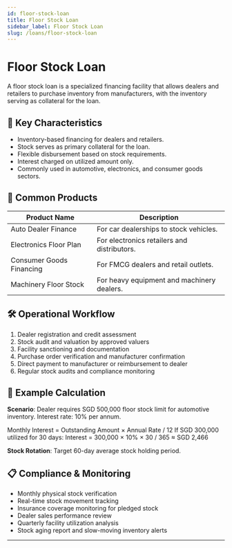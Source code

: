 ```yaml
---
id: floor-stock-loan
title: Floor Stock Loan
sidebar_label: Floor Stock Loan
slug: /loans/floor-stock-loan
---
```


# Floor Stock Loan

A floor stock loan is a specialized financing facility that allows dealers and retailers to purchase inventory from manufacturers, with the inventory serving as collateral for the loan.

## 🏪 Key Characteristics

- Inventory-based financing for dealers and retailers.
- Stock serves as primary collateral for the loan.
- Flexible disbursement based on stock requirements.
- Interest charged on utilized amount only.
- Commonly used in automotive, electronics, and consumer goods sectors.

## 🧾 Common Products

| Product Name              | Description                                      |
|---------------------------|--------------------------------------------------|
| Auto Dealer Finance       | For car dealerships to stock vehicles.          |
| Electronics Floor Plan    | For electronics retailers and distributors.     |
| Consumer Goods Financing  | For FMCG dealers and retail outlets.           |
| Machinery Floor Stock     | For heavy equipment and machinery dealers.       |

## 🛠️ Operational Workflow

1. Dealer registration and credit assessment
2. Stock audit and valuation by approved valuers
3. Facility sanctioning and documentation
4. Purchase order verification and manufacturer confirmation
5. Direct payment to manufacturer or reimbursement to dealer
6. Regular stock audits and compliance monitoring

## 🧮 Example Calculation

**Scenario**: Dealer requires SGD 500,000 floor stock limit for automotive inventory. Interest rate: 10% per annum.

Monthly Interest = Outstanding Amount × Annual Rate / 12
If SGD 300,000 utilized for 30 days:
Interest = 300,000 × 10% × 30 / 365
≈ SGD 2,466

**Stock Rotation**: Target 60-day average stock holding period.

## 📋 Compliance & Monitoring

- Monthly physical stock verification
- Real-time stock movement tracking
- Insurance coverage monitoring for pledged stock
- Dealer sales performance review
- Quarterly facility utilization analysis
- Stock aging report and slow-moving inventory alerts

---

